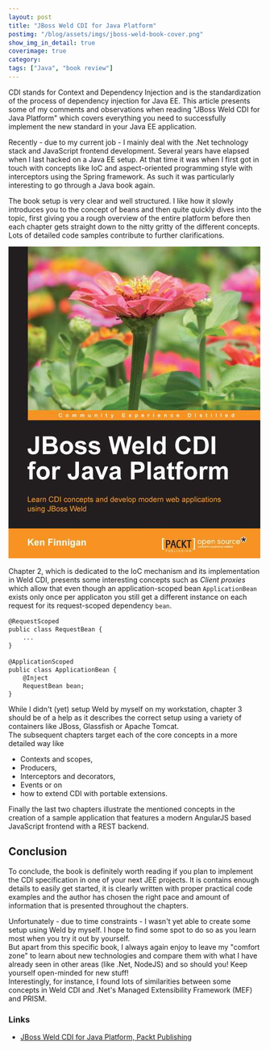 ```yaml
---
layout: post
title: "JBoss Weld CDI for Java Platform"
postimg: "/blog/assets/imgs/jboss-weld-book-cover.png"
show_img_in_detail: true
coverimage: true
category: 
tags: ["Java", "book review"]
---
```


CDI stands for Context and Dependency Injection and is the standardization of the process of dependency injection for Java EE. This article presents some of my comments and observations when reading "JBoss Weld CDI for Java Platform" which covers everything you need to successfully implement the new standard in your Java EE application.

Recently - due to my current job - I mainly deal with the .Net technology stack and JavaScript frontend development. Several years have elapsed when I last hacked on a Java EE setup. At that time it was when I first got in touch with concepts like IoC and aspect-oriented programming style with interceptors using the Spring framework. As such it was particularly interesting to go through a Java book again.

The book setup is very clear and well structured. I like how it slowly introduces you to the concept of beans and then quite quickly dives into the topic, first giving you a rough overview of the entire platform before then each chapter gets straight down to the nitty gritty of the different concepts. Lots of detailed code samples contribute to further clarifications.

![](/blog/assets/imgs/cdiweldbook.jpg)

Chapter 2, which is dedicated to the IoC mechanism and its implementation in Weld CDI, presents some interesting concepts such as _Client proxies_ which allow that even though an application-scoped bean `ApplicationBean` exists only once per applicaton you still get a different instance on each request for its request-scoped dependency `bean`.

    @RequestScoped
    public class RequestBean {
        ... 
    }
   
    @ApplicationScoped
    public class ApplicationBean {
        @Inject
        RequestBean bean;   
    }

While I didn't (yet) setup Weld by myself on my workstation, chapter 3 should be of a help as it describes the correct setup using a variety of containers like JBoss, Glassfish or Apache Tomcat.  
The subsequent chapters target each of the core concepts in a more detailed way like

- Contexts and scopes,
- Producers,
- Interceptors and decorators,
- Events or on
- how to extend CDI with portable extensions.

Finally the last two chapters illustrate the mentioned concepts in the creation of a sample application that features a modern AngularJS based JavaScript frontend with a REST backend.

## Conclusion

To conclude, the book is definitely worth reading if you plan to implement the CDI specification in one of your next JEE projects. It is contains enough details to easily get started, it is clearly written with proper practical code examples and the author has chosen the right pace and amount of information that is presented throughout the chapters.

Unfortunately - due to time constraints - I wasn't yet able to create some setup using Weld by myself. I hope to find some spot to do so as you learn most when you try it out by yourself.  
But apart from this specific book, I always again enjoy to leave my "comfort zone" to learn about new technologies and compare them with what I have already seen in other areas (like .Net, NodeJS) and so should you! Keep yourself open-minded for new stuff!  
Interestingly, for instance, I found lots of similarities between some concepts in Weld CDI and .Net's Managed Extensibility Framework (MEF) and PRISM.

### Links

- [JBoss Weld CDI for Java Platform, Packt Publishing](http://bit.ly/187WCnL)



